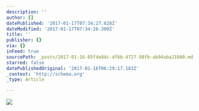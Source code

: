 ```yaml
---
description: ''
author: []
datePublished: '2017-01-17T07:34:27.628Z'
dateModified: '2017-01-17T07:34:26.300Z'
title: ''
publisher: {}
via: {}
inFeed: true
sourcePath: _posts/2017-01-16-85f4e84c-df6b-4727-98fb-ab94aba21660.md
starred: false
datePublishedOriginal: '2017-01-16T06:29:17.183Z'
_context: 'http://schema.org'
_type: Article

---
```

![](https://the-grid-user-content.s3-us-west-2.amazonaws.com/db06cd3a-134d-4bcc-8855-21e25fa968e8.jpg)